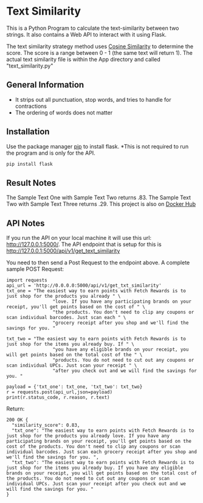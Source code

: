 # Text Similarity

This is a Python Program to calculate the text-similarity between two strings. It also contains a Web API to interact with it using Flask.

The text similarity strategy method uses [Cosine Similarity](https://en.wikipedia.org/wiki/Cosine_similarity) to determine the score. The score is a range between 0 - 1 (the same text will return 1).
The actual text similarity file is within the App directory and called "text_similarity.py"

## General Information
- It strips out all punctuation, stop words, and tries to handle for contractions
- The ordering of words does not matter


## Installation

Use the package manager [pip](https://pip.pypa.io/en/stable/) to install flask. *This is not required to run the program and is only for the API.

```bash
pip install flask
```

## Result Notes
The Sample Text One with Sample Text Two returns .83. The Sample Text Two with Sample Text Three returns .29.
This project is also on [Docker Hub](https://hub.docker.com/r/culpgrant/text_similarity)

## API Notes
If you run the API on your local machine it will use this url: http://127.0.0.1:5000/.
The API endpoint that is setup for this is http://127.0.0.1:5000/api/v1/get_text_similarity

You need to then send a Post Request to the endpoint above.
A complete sample POST Request:
```
import requests
api_url = 'http://0.0.0.0:5000/api/v1/get_txt_similarity'
txt_one = "The easiest way to earn points with Fetch Rewards is to just shop for the products you already " \
                 "love. If you have any participating brands on your receipt, you'll get points based on the cost of " \
                 "the products. You don't need to clip any coupons or scan individual barcodes. Just scan each " \
                 "grocery receipt after you shop and we'll find the savings for you. "
                 
txt_two = "The easiest way to earn points with Fetch Rewards is to just shop for the items you already buy. If " \
                 "you have any eligible brands on your receipt, you will get points based on the total cost of the " \
                 "products. You do not need to cut out any coupons or scan individual UPCs. Just scan your receipt " \
                 "after you check out and we will find the savings for you. "
                 
payload = {'txt_one': txt_one, 'txt_two': txt_two}
r = requests.post(api_url,json=payload)
print(r.status_code, r.reason, r.text)
```
Return:
```
200 OK {
  "similarity_score": 0.83, 
  "txt_one": "The easiest way to earn points with Fetch Rewards is to just shop for the products you already love. If you have any participating brands on your receipt, you'll get points based on the cost of the products. You don't need to clip any coupons or scan individual barcodes. Just scan each grocery receipt after you shop and we'll find the savings for you. ", 
  "txt_two": "The easiest way to earn points with Fetch Rewards is to just shop for the items you already buy. If you have any eligible brands on your receipt, you will get points based on the total cost of the products. You do not need to cut out any coupons or scan individual UPCs. Just scan your receipt after you check out and we will find the savings for you. "
}
```